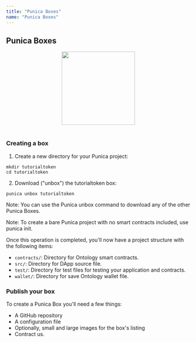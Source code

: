 ```yaml
---
title: "Punica Boxes"
name: "Punica Boxes"
---
```


## Punica Boxes

<div align="center">
  <img src="https://avatars1.githubusercontent.com/u/43718245?s=400&amp;u=84eeb52003e5c32628fcc9cb23edd54d8596cf54&amp;v=4" height="200" width="200"><br><br>
</div>



### Creating a box

1. Create a new directory for your Punica project:

```shell
mkdir tutorialtoken
cd tutorialtoken
```
2. Download ("unbox") the tutorialtoken box:

```shell
punica unbox tutorialtoken
```
Note: You can use the Punica unbox <box-name> command to download any of the other Punica Boxes.

Note: To create a bare Punica project with no smart contracts included, use punica init.


Once this operation is completed, you'll now have a project structure with the following items:

- `contracts/`: Directory for Ontology smart contracts.
- `src/`: Directory for DApp source file.
- `test/`: Directory for test files for testing your application and contracts.
- `wallet/`: Directory for save Ontology wallet file.



### Publish your box


To create a Punica Box you'll need a few things:

* A GitHub repository
* A configuration file
* Optionally, small and large images for the box's listing
* Contract us.









